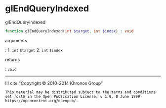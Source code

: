 # glEndQueryIndexed
glEndQueryIndexed

```php
function glEndQueryIndexed(int $target, int $index) : void
```

arguments

:    1. `int` `$target` 
    2. `int` `$index` 

returns

:    `void` 

---
     

!!! cite "Copyright © 2010-2014 Khronos Group"

    This material may be distributed subject to the terms and conditions set forth in the Open Publication License, v 1.0, 8 June 1999. https://opencontent.org/openpub/.